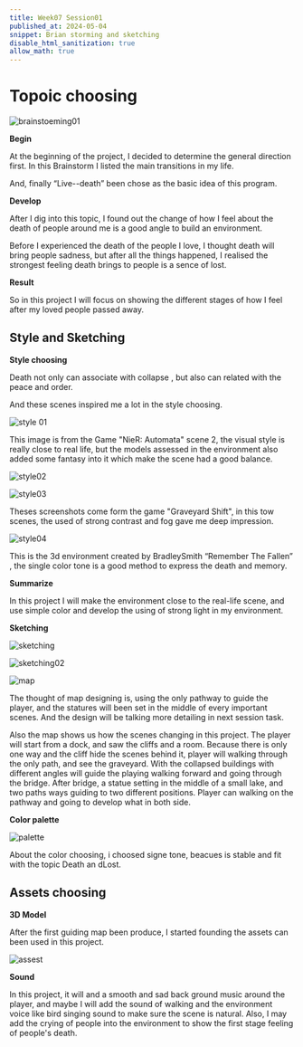 ```yaml
---
title: Week07 Session01
published_at: 2024-05-04
snippet: Brian storming and sketching
disable_html_sanitization: true
allow_math: true
---
```


# Topoic choosing

![brainstoeming01](/w07s01/brainstorm.png)

**Begin**

At the beginning of the project, I decided to determine the general direction first. In this Brainstorm I listed the main  transitions in my life. 

And, finally “Live--death” been chose as the basic idea of this program.

**Develop**

After I dig into this topic, I found out the change of how I feel about the death of people around me is a good angle to build an environment. 

Before I experienced the death of the people I love, I thought death will bring people sadness, but after all the things happened, I realised the strongest feeling death brings to people is a sence of lost. 

**Result**

So in this project I will focus on showing the different stages of how I feel after my loved people passed away.

## Style and Sketching
**Style choosing**

Death not only can associate with collapse , but also can related with the peace and order. 

And these scenes inspired me a lot in the style choosing. 

![style 01](/w07s01/Style01.png)

This image is from the Game "NieR: Automata" scene 2, the visual style is really close to real life, but the models assessed in the environment also added some fantasy into it which make the scene had a good balance. 

![style02](/w07s01/style02.png)

![style03](/w07s01/style03.png)

Theses screenshots come form the game "Graveyard Shift", in this tow scenes, the used of strong contrast and fog gave me deep impression. 

![style04](/w07s01/style04.png)

This is the 3d environment created by BradleySmith “Remember The Fallen” , the single color tone is a good method to express the death and memory.

**Summarize**

In this project I will make the environment close to the real-life scene, and use simple color and develop the using of strong light in my environment. 

**Sketching**

![sketching](/w07s01/Sketch.png)

![sketching02](/w07s01/sketch02.png)

![map](/w07s01/map.png)

The thought of map designing is, using the only pathway to guide the player, and the statures will been set in the middle of every important scenes. And the design will be talking more detailing in next session task.

Also the map shows us how the scenes changing in this project. The player will start from a dock, and saw the cliffs and a room. Because there is only one way and the cliff hide the scenes behind it, player will walking through the only path, and see the graveyard. With the collapsed buildings with different angles will guide the playing walking forward and going through the bridge. After bridge, a statue setting in the middle of a small lake, and two paths ways guiding to two different positions. Player can walking on the pathway and going to develop what in both side.


**Color palette**

![palette](/w07s01/palette.png)

About the color choosing, i choosed signe tone, beacues is stable and fit with the topic Death an dLost.

## Assets choosing

**3D Model**

After the first guiding map been produce, I started founding the assets can been used in this project.

![assest](/w07s01/assess.png)

**Sound**

In this project, it will and a smooth and sad back ground music around the player, and maybe I will add the sound of walking and the environment voice like bird singing sound to make sure the scene is natural. Also, I may add the crying of people into the environment to show the first stage feeling of people's death.






